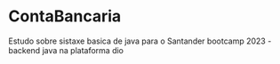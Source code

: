 # ContaBancaria
Estudo sobre sistaxe basica de java para o Santander bootcamp 2023 - backend java na plataforma dio
